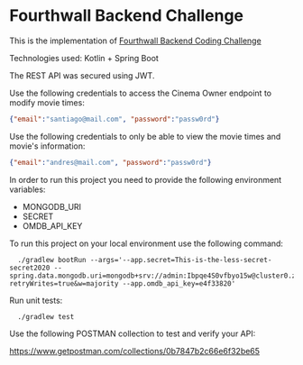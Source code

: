 # Fourthwall Backend Challenge
This is the implementation
of [Fourthwall Backend Coding Challenge](https://gist.github.com/wbaumann/aaa5ef095e213ffbea35b7ca3cc251a7)

Technologies used: Kotlin + Spring Boot

The REST API was secured using JWT.

Use the following credentials to access the Cinema Owner endpoint to modify movie times:
```json
{"email":"santiago@mail.com", "password":"passw0rd"}
```
Use the following credentials to only be able to view the movie times and movie's information:
```json
{"email":"andres@mail.com", "password":"passw0rd"}
```

In order to run this project you need to provide the following environment variables:

* MONGODB_URI
* SECRET
* OMDB_API_KEY

To run this project on your local environment use the following command:

```shell
  ./gradlew bootRun --args='--app.secret=This-is-the-less-secret-secret2020 --spring.data.mongodb.uri=mongodb+srv://admin:Ibpqe4S0vfbyo15w@cluster0.zbmvj.mongodb.net/myFirstDatabase?retryWrites=true&w=majority --app.omdb_api_key=e4f33820'
```

Run unit tests:

```shell
  ./gradlew test
```

Use the following POSTMAN collection to test and verify your API:

https://www.getpostman.com/collections/0b7847b2c66e6f32be65
